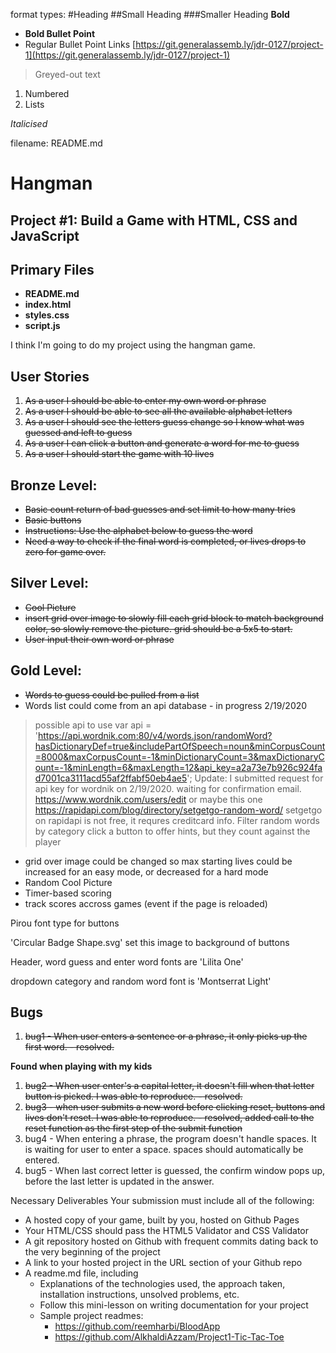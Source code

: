 format types:
#Heading
##Small Heading
###Smaller Heading
**Bold**
- **Bold Bullet Point**
- Regular Bullet Point
Links
[https://git.generalassemb.ly/jdr-0127/project-1](https://git.generalassemb.ly/jdr-0127/project-1)
> Greyed-out text
1. Numbered
1. Lists

_Italicised_

filename: README.md
# Hangman
## Project #1: Build a Game with HTML, CSS and JavaScript

## Primary Files

- **README.md**
- **index.html**
- **styles.css**
- **script.js**



I think I'm going to do my project using the hangman game.
## User Stories
1. ~~As a user I should be able to enter my own word or phrase~~
1. ~~As a user I should be able to see all the available alphabet letters~~
1. ~~As a user I should see the letters guess change so I know what was guessed and left to guess~~
1. ~~As a user I can click a button and generate a word for me to guess~~
1. ~~As a user I should start the game with 10 lives~~

## Bronze Level:
- ~~Basic count return of bad guesses and set limit to how many tries~~
- ~~Basic buttons~~
- ~~Instructions: Use the alphabet below to guess the word~~
- ~~Need a way to check if the final word is completed, or lives drops to zero for game over.~~

## Silver Level:
- ~~Cool Picture~~
- ~~insert grid over image to slowly fill each grid block to match background color, so slowly remove the picture. grid should be a 5x5 to start.~~ 
- ~~User input their own word or phrase~~

## Gold Level:
- ~~Words to guess could be pulled from a list~~
- Words list could come from an api database - in progress 2/19/2020
> possible api to use var api = 'https://api.wordnik.com:80/v4/words.json/randomWord?hasDictionaryDef=true&includePartOfSpeech=noun&minCorpusCount=8000&maxCorpusCount=-1&minDictionaryCount=3&maxDictionaryCount=-1&minLength=6&maxLength=12&api_key=a2a73e7b926c924fad7001ca3111acd55af2ffabf50eb4ae5';
Update: I submitted request for api key for wordnik on 2/19/2020. waiting for confirmation email.
https://www.wordnik.com/users/edit
or maybe this one https://rapidapi.com/blog/directory/setgetgo-random-word/
setgetgo on rapidapi is not free, it requres creditcard info.
> Filter random words by category 
> click a button to offer hints, but they count against the player
- grid over image could be changed so max starting lives could be increased for an easy mode, or decreased for a hard mode
- Random Cool Picture
- Timer-based scoring
- track scores accross games (event if the page is reloaded)



Pirou font type for buttons


'Circular Badge Shape.svg' set this image to background of buttons

Header, word guess and enter word fonts are 'Lilita One'

dropdown category and random word font is 'Montserrat Light'

<!-- <img src='images/Circular Badge Shape2.svg'/>  -->
## Bugs
1. ~~bug1 - When user enters a sentence or a phrase, it only picks up the first word. - resolved.~~

**Found when playing with my kids**
1. ~~bug2 - When user enter's a capital letter, it doesn't fill when that letter button is picked. I was able to reproduce. - resolved.~~
1. ~~bug3 - when user submits a new word before clicking reset, buttons and lives don't reset. I was able to reproduce. - resolved, added call to the reset function as the first step of the submit function~~
1. bug4 - When entering a phrase, the program doesn't handle spaces. It is waiting for user to enter a space. spaces should automatically be entered.
1. bug5 - When last correct letter is guessed, the confirm window pops up, before the last letter is updated in the answer. 


Necessary Deliverables
Your submission must include all of the following:

- A hosted copy of your game, built by you, hosted on Github Pages
- Your HTML/CSS should pass the HTML5 Validator and CSS Validator
- A git repository hosted on Github with frequent commits dating back to the very beginning of the project
- A link to your hosted project in the URL section of your Github repo
- A readme.md file, including
    - Explanations of the technologies used, the approach taken, installation instructions, unsolved problems, etc.
    - Follow this mini-lesson on writing documentation for your project
    - Sample project readmes:
        - https://github.com/reemharbi/BloodApp
        - https://github.com/AlkhaldiAzzam/Project1-Tic-Tac-Toe


